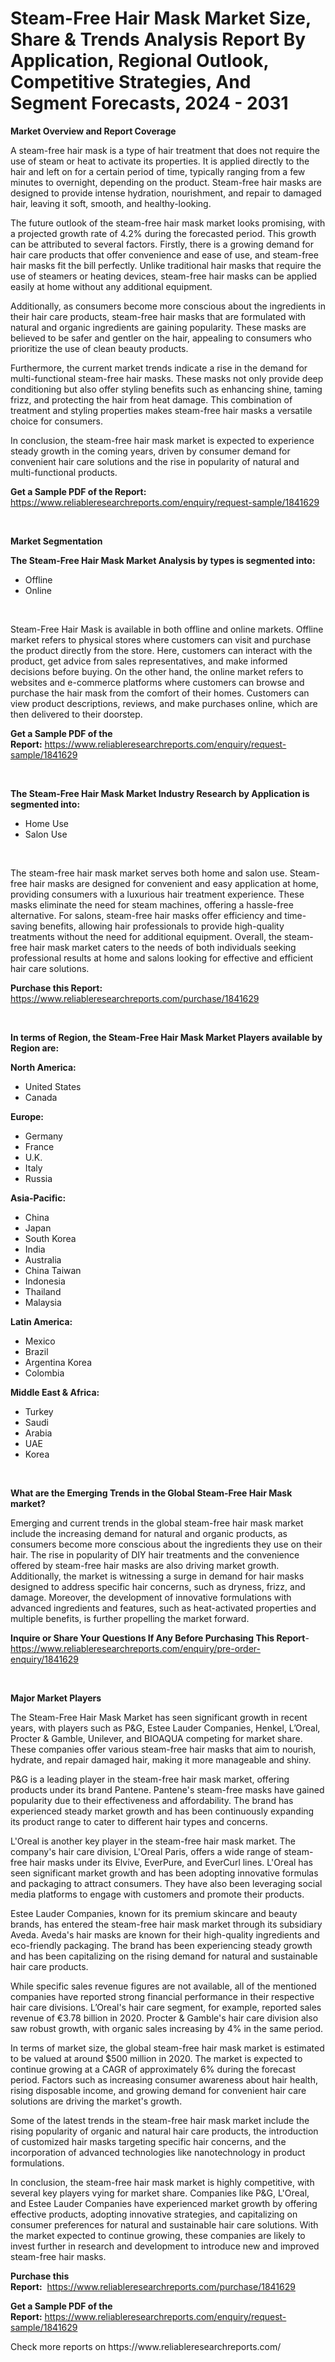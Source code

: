 <p><h1>Steam-Free Hair Mask Market Size, Share & Trends Analysis Report By Application, Regional Outlook, Competitive Strategies, And Segment Forecasts, 2024 - 2031</h1></p><p><strong>Market Overview and Report Coverage</strong></p>
<p><p>A steam-free hair mask is a type of hair treatment that does not require the use of steam or heat to activate its properties. It is applied directly to the hair and left on for a certain period of time, typically ranging from a few minutes to overnight, depending on the product. Steam-free hair masks are designed to provide intense hydration, nourishment, and repair to damaged hair, leaving it soft, smooth, and healthy-looking.</p><p>The future outlook of the steam-free hair mask market looks promising, with a projected growth rate of 4.2% during the forecasted period. This growth can be attributed to several factors. Firstly, there is a growing demand for hair care products that offer convenience and ease of use, and steam-free hair masks fit the bill perfectly. Unlike traditional hair masks that require the use of steamers or heating devices, steam-free hair masks can be applied easily at home without any additional equipment.</p><p>Additionally, as consumers become more conscious about the ingredients in their hair care products, steam-free hair masks that are formulated with natural and organic ingredients are gaining popularity. These masks are believed to be safer and gentler on the hair, appealing to consumers who prioritize the use of clean beauty products.</p><p>Furthermore, the current market trends indicate a rise in the demand for multi-functional steam-free hair masks. These masks not only provide deep conditioning but also offer styling benefits such as enhancing shine, taming frizz, and protecting the hair from heat damage. This combination of treatment and styling properties makes steam-free hair masks a versatile choice for consumers.</p><p>In conclusion, the steam-free hair mask market is expected to experience steady growth in the coming years, driven by consumer demand for convenient hair care solutions and the rise in popularity of natural and multi-functional products.</p></p>
<p><strong>Get a Sample PDF of the Report:</strong> <a href="https://www.reliableresearchreports.com/enquiry/request-sample/1841629">https://www.reliableresearchreports.com/enquiry/request-sample/1841629</a></p>
<p>&nbsp;</p>
<p><strong>Market Segmentation</strong></p>
<p><strong>The Steam-Free Hair Mask Market Analysis by types is segmented into:</strong></p>
<p><ul><li>Offline</li><li>Online</li></ul></p>
<p>&nbsp;</p>
<p><p>Steam-Free Hair Mask is available in both offline and online markets. Offline market refers to physical stores where customers can visit and purchase the product directly from the store. Here, customers can interact with the product, get advice from sales representatives, and make informed decisions before buying. On the other hand, the online market refers to websites and e-commerce platforms where customers can browse and purchase the hair mask from the comfort of their homes. Customers can view product descriptions, reviews, and make purchases online, which are then delivered to their doorstep.</p></p>
<p><strong>Get a Sample PDF of the Report:</strong>&nbsp;<a href="https://www.reliableresearchreports.com/enquiry/request-sample/1841629">https://www.reliableresearchreports.com/enquiry/request-sample/1841629</a></p>
<p>&nbsp;</p>
<p><strong>The Steam-Free Hair Mask Market Industry Research by Application is segmented into:</strong></p>
<p><ul><li>Home Use</li><li>Salon Use</li></ul></p>
<p>&nbsp;</p>
<p><p>The steam-free hair mask market serves both home and salon use. Steam-free hair masks are designed for convenient and easy application at home, providing consumers with a luxurious hair treatment experience. These masks eliminate the need for steam machines, offering a hassle-free alternative. For salons, steam-free hair masks offer efficiency and time-saving benefits, allowing hair professionals to provide high-quality treatments without the need for additional equipment. Overall, the steam-free hair mask market caters to the needs of both individuals seeking professional results at home and salons looking for effective and efficient hair care solutions.</p></p>
<p><strong>Purchase this Report:</strong>&nbsp; <a href="https://www.reliableresearchreports.com/purchase/1841629">https://www.reliableresearchreports.com/purchase/1841629</a></p>
<p>&nbsp;</p>
<p><strong>In terms of Region, the Steam-Free Hair Mask Market Players available by Region are:</strong></p>
<p>
    <p> <strong> North America: </strong>
        <ul>
            <li>United States</li>
            <li>Canada</li>
        </ul>
        </p> 
    <p> <strong> Europe: </strong>
        <ul>
            <li>Germany</li>
            <li>France</li>
            <li>U.K.</li>
            <li>Italy</li>
            <li>Russia</li>
        </ul>
        </p> 
    <p> <strong> Asia-Pacific: </strong>
        <ul>
            <li>China</li>
            <li>Japan</li>
            <li>South Korea</li>
            <li>India</li>
            <li>Australia</li>
            <li>China Taiwan</li>
            <li>Indonesia</li>
            <li>Thailand</li>
            <li>Malaysia</li>
        </ul>
        </p> 
    <p> <strong> Latin America: </strong>
        <ul>
            <li>Mexico</li>
            <li>Brazil</li>
            <li>Argentina Korea</li>
            <li>Colombia</li>
        </ul>
        </p> 
    <p> <strong> Middle East & Africa: </strong>
        <ul>
            <li>Turkey</li>
            <li>Saudi</li>
            <li>Arabia</li>
            <li>UAE</li>
            <li>Korea</li>
        </ul>
    </p>
    </p>
<p>&nbsp;</p>
<p><strong>What are the Emerging Trends in the Global Steam-Free Hair Mask market?</strong></p>
<p><p>Emerging and current trends in the global steam-free hair mask market include the increasing demand for natural and organic products, as consumers become more conscious about the ingredients they use on their hair. The rise in popularity of DIY hair treatments and the convenience offered by steam-free hair masks are also driving market growth. Additionally, the market is witnessing a surge in demand for hair masks designed to address specific hair concerns, such as dryness, frizz, and damage. Moreover, the development of innovative formulations with advanced ingredients and features, such as heat-activated properties and multiple benefits, is further propelling the market forward.</p></p>
<p><strong>Inquire or Share Your Questions If Any Before Purchasing This Report</strong>- <a href="https://www.reliableresearchreports.com/enquiry/pre-order-enquiry/1841629">https://www.reliableresearchreports.com/enquiry/pre-order-enquiry/1841629</a></p>
<p>&nbsp;</p>
<p><strong>Major Market Players</strong></p>
<p><p>The Steam-Free Hair Mask Market has seen significant growth in recent years, with players such as P&G, Estee Lauder Companies, Henkel, L’Oreal, Procter & Gamble, Unilever, and BIOAQUA competing for market share. These companies offer various steam-free hair masks that aim to nourish, hydrate, and repair damaged hair, making it more manageable and shiny.</p><p>P&G is a leading player in the steam-free hair mask market, offering products under its brand Pantene. Pantene's steam-free masks have gained popularity due to their effectiveness and affordability. The brand has experienced steady market growth and has been continuously expanding its product range to cater to different hair types and concerns.</p><p>L'Oreal is another key player in the steam-free hair mask market. The company's hair care division, L'Oreal Paris, offers a wide range of steam-free hair masks under its Elvive, EverPure, and EverCurl lines. L'Oreal has seen significant market growth and has been adopting innovative formulas and packaging to attract consumers. They have also been leveraging social media platforms to engage with customers and promote their products.</p><p>Estee Lauder Companies, known for its premium skincare and beauty brands, has entered the steam-free hair mask market through its subsidiary Aveda. Aveda's hair masks are known for their high-quality ingredients and eco-friendly packaging. The brand has been experiencing steady growth and has been capitalizing on the rising demand for natural and sustainable hair care products.</p><p>While specific sales revenue figures are not available, all of the mentioned companies have reported strong financial performance in their respective hair care divisions. L’Oreal's hair care segment, for example, reported sales revenue of €3.78 billion in 2020. Procter & Gamble's hair care division also saw robust growth, with organic sales increasing by 4% in the same period.</p><p>In terms of market size, the global steam-free hair mask market is estimated to be valued at around $500 million in 2020. The market is expected to continue growing at a CAGR of approximately 6% during the forecast period. Factors such as increasing consumer awareness about hair health, rising disposable income, and growing demand for convenient hair care solutions are driving the market's growth.</p><p>Some of the latest trends in the steam-free hair mask market include the rising popularity of organic and natural hair care products, the introduction of customized hair masks targeting specific hair concerns, and the incorporation of advanced technologies like nanotechnology in product formulations.</p><p>In conclusion, the steam-free hair mask market is highly competitive, with several key players vying for market share. Companies like P&G, L'Oreal, and Estee Lauder Companies have experienced market growth by offering effective products, adopting innovative strategies, and capitalizing on consumer preferences for natural and sustainable hair care solutions. With the market expected to continue growing, these companies are likely to invest further in research and development to introduce new and improved steam-free hair masks.</p></p>
<p><strong>Purchase this Report:</strong>&nbsp;&nbsp;<a href="https://www.reliableresearchreports.com/purchase/1841629">https://www.reliableresearchreports.com/purchase/1841629</a></p>
<p></p>
<p><strong>Get a Sample PDF of the Report:</strong>&nbsp;<a href="https://www.reliableresearchreports.com/enquiry/request-sample/1841629">https://www.reliableresearchreports.com/enquiry/request-sample/1841629</a></p>
<p>Check more reports on https://www.reliableresearchreports.com/</p>